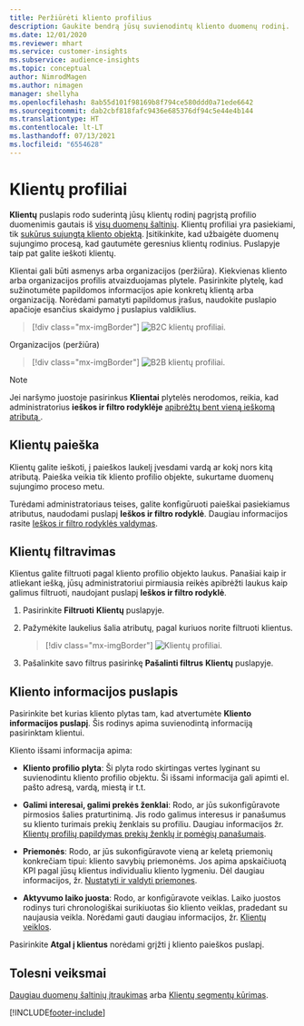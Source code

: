 ```yaml
---
title: Peržiūrėti kliento profilius
description: Gaukite bendrą jūsų suvienodintų kliento duomenų rodinį.
ms.date: 12/01/2020
ms.reviewer: mhart
ms.service: customer-insights
ms.subservice: audience-insights
ms.topic: conceptual
author: NimrodMagen
ms.author: nimagen
manager: shellyha
ms.openlocfilehash: 8ab55d101f98169b8f794ce580ddd0a71ede6642
ms.sourcegitcommit: dab2cbf818fafc9436e685376df94c5e44e4b144
ms.translationtype: HT
ms.contentlocale: lt-LT
ms.lasthandoff: 07/13/2021
ms.locfileid: "6554628"
---
```

# <a name="customer-profiles"></a>Klientų profiliai

**Klientų** puslapis rodo suderintą jūsų klientų rodinį pagrįstą profilio duomenimis gautais iš [visų duomenų šaltinių](data-sources.md). Klientų profiliai yra pasiekiami, tik [sukūrus sujungtą kliento objektą](data-unification.md). Įsitikinkite, kad užbaigėte duomenų sujungimo procesą, kad gautumėte geresnius klientų rodinius. Puslapyje taip pat galite ieškoti klientų.

Klientai gali būti asmenys arba organizacijos (peržiūra). Kiekvienas kliento arba organizacijos profilis atvaizduojamas plytele. Pasirinkite plytelę, kad sužinotumėte papildomos informacijos apie konkretų klientą arba organizaciją. Norėdami pamatyti papildomus įrašus, naudokite puslapio apačioje esančius skaidymo į puslapius valdiklius.

> [!div class="mx-imgBorder"] 
> ![B2C klientų profiliai.](media/profiles-customers.png "B2C klientų profiliai")

Organizacijos (peržiūra)
> [!div class="mx-imgBorder"] 
> ![B2B klientų profiliai.](media/profile-customers-b2b.png "B2B klientų profiliai")

> [!NOTE]
> Jei naršymo juostoje pasirinkus **Klientai** plytelės nerodomos, reikia, kad administratorius **ieškos ir filtro rodyklėje** [apibrėžtų bent vieną ieškomą atributą ](search-filter-index.md).

## <a name="search-for-customers"></a>Klientų paieška

Klientų galite ieškoti, į paieškos laukelį įvesdami vardą ar kokį nors kitą atributą. Paieška veikia tik kliento profilio objekte, sukurtame duomenų sujungimo proceso metu.

Turėdami administratoriaus teises, galite konfigūruoti paieškai pasiekiamus atributus, naudodami puslapį **Ieškos ir filtro rodyklė**. Daugiau informacijos rasite [Ieškos ir filtro rodyklės valdymas](search-filter-index.md).

## <a name="filter-customers"></a>Klientų filtravimas

Klientus galite filtruoti pagal kliento profilio objekto laukus. Panašiai kaip ir atliekant iešką, jūsų administratoriui pirmiausia reikės apibrėžti laukus kaip galimus filtruoti, naudojant puslapį **Ieškos ir filtro rodyklė**.

1. Pasirinkite **Filtruoti**  **Klientų** puslapyje.

2. Pažymėkite laukelius šalia atributų, pagal kuriuos norite filtruoti klientus.

   > [!div class="mx-imgBorder"] 
   > ![Klientų profiliai.](media/profiles-customers3.png "Klientų profiliai")

3. Pašalinkite savo filtrus pasirinkę **Pašalinti filtrus** **Klientų** puslapyje.

##  <a name="customer-details-page"></a>Kliento informacijos puslapis

Pasirinkite bet kurias kliento plytas tam, kad atvertumėte **Kliento informacijos puslapį**. Šis rodinys apima suvienodintą informaciją pasirinktam klientui.

Kliento išsami informacija apima:

-   **Kliento profilio plyta**: Ši plyta rodo skirtingas vertes lyginant su suvienodintu kliento profilio objektu. Ši išsami informacija gali apimti el. pašto adresą, vardą, miestą ir t.t. 

-   **Galimi interesai, galimi prekės ženklai**: Rodo, ar jūs sukonfigūravote pirmosios šalies praturtinimą. Jis rodo galimus interesus ir panašumus su kliento turimais prekių ženklais su profiliu. Daugiau informacijos žr. [Klientų profilių papildymas prekių ženklų ir pomėgių panašumais](enrichment-microsoft.md).

-   **Priemonės**: Rodo, ar jūs sukonfigūravote vieną ar keletą priemonių konkrečiam tipui: kliento savybių priemonėms. Jos apima apskaičiuotą KPI pagal jūsų klientus individualiu kliento lygmeniu. Dėl daugiau informacijos, žr. [Nustatyti ir valdyti priemones](measures.md).

-   **Aktyvumo laiko juosta**: Rodo, ar konfigūravote veiklas. Laiko juostos rodinys turi chronologiškai surikiuotas šio kliento veiklas, pradedant su naujausia veikla. Norėdami gauti daugiau informacijos, žr. [Klientų veiklos](activities.md).

Pasirinkite **Atgal į klientus** norėdami grįžti į kliento paieškos puslapį.

## <a name="next-steps"></a>Tolesni veiksmai

[Daugiau duomenų šaltinių įtraukimas](data-sources.md) arba [Klientų segmentų kūrimas](segments.md).


[!INCLUDE[footer-include](../includes/footer-banner.md)]
